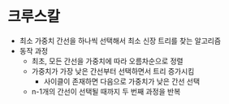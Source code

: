# 크루스칼

- 최소 가중치 간선을 하나씩 선택해서 최소 신장 트리를 찾는 알고리즘
- 동작 과정
  - 최초, 모든 간선을 가중치에 따라 오름차순으로 정렬
  - 가중치가 가장 낮은 간선부터 선택하면서 트리 증가시킴
    - 사이클이 존재하면 다음으로 가중치가 낮은 간선 선택
  - n-1개의 간선이 선택될 때까지 두 번째 과정을 반복